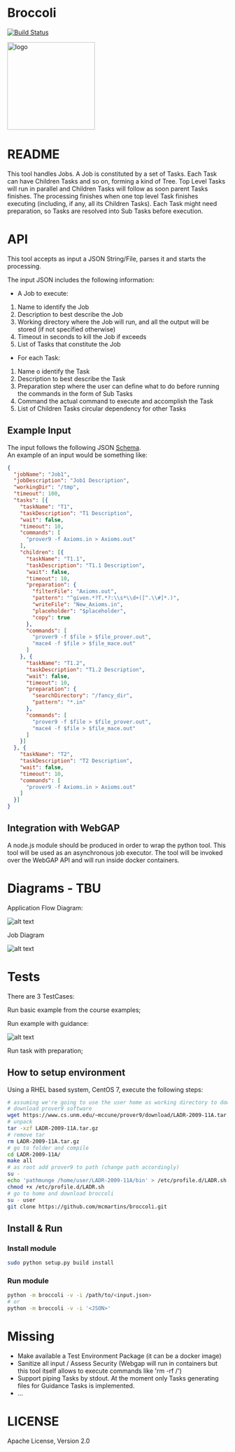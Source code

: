 # Broccoli

[![Build Status](https://travis-ci.org/mcmartins/broccoli.svg)](https://travis-ci.org/mcmartins/broccoli)

<img src="https://github.com/mcmartins/parallel-jobs/blob/master/docs/broccoli.png" alt="logo" width="200px" height="200px">

# README

This tool handles Jobs. A Job is constituted by a set of Tasks.
Each Task can have Children Tasks and so on, forming a kind of Tree.
Top Level Tasks will run in parallel and Children Tasks will follow as soon parent Tasks finishes.
The processing finishes when one top level Task finishes executing (including, if any, all its Children Tasks).
Each Task might need preparation, so Tasks are resolved into Sub Tasks before execution. 

# API

This tool accepts as input a JSON String/File, parses it and starts the processing.

The input JSON includes the following information:

* A Job to execute:
 1. Name to identify the Job
 2. Description to best describe the Job
 3. Working directory where the Job will run, and all the output will be stored (if not specified otherwise)
 4. Timeout in seconds to kill the Job if exceeds
 5. List of Tasks that constitute the Job

* For each Task:
 1. Name o identify the Task
 2. Description to best describe the Task
 3. Preparation step where the user can define what to do before running the commands in the form of Sub Tasks
 4. Command the actual command to execute and accomplish the Task
 5. List of Children Tasks circular dependency for other Tasks

## Example Input

The input follows the following JSON [Schema](https://github.com/mcmartins/broccoli/blob/master/broccoli/schema/broccoli_schema.json).<br/>
An example of an input would be something like:

```json
{
  "jobName": "Job1",
  "jobDescription": "Job1 Description",
  "workingDir": "/tmp",
  "timeout": 100,
  "tasks": [{
    "taskName": "T1",
    "taskDescription": "T1 Description",
    "wait": false,
    "timeout": 10,
    "commands": [
      "prover9 -f Axioms.in > Axioms.out"
    ],
    "children": [{
      "taskName": "T1.1",
      "taskDescription": "T1.1 Description",
      "wait": false,
      "timeout": 10,
      "preparation": {
        "filterFile": "Axioms.out",
        "pattern": "^given.*?T.*?:\\s*\\d+([^.\\#]*.)",
        "writeFile": "New_Axioms.in",
        "placeholder": "$placeholder",
        "copy": true
      },
      "commands": [
        "prover9 -f $file > $file_prover.out",
        "mace4 -f $file > $file_mace.out"
      ]
    }, {
      "taskName": "T1.2",
      "taskDescription": "T1.2 Description",
      "wait": false,
      "timeout": 10,
      "preparation": {
        "searchDirectory": "/fancy_dir",
        "pattern": "*.in"
      },
      "commands": [
        "prover9 -f $file > $file_prover.out",
        "mace4 -f $file > $file_mace.out"
      ]
    }]
  }, {
    "taskName": "T2",
    "taskDescription": "T2 Description",
    "wait": false,
    "timeout": 10,
    "commands": [
      "prover9 -f Axioms.in > Axioms.out"
    ]
  }]
}
```

## Integration with WebGAP

A node.js module should be produced in order to wrap the python tool. This tool will be used as an asynchronous job executor.
The tool will be invoked over the WebGAP API and will run inside docker containers.

# Diagrams - TBU

Application Flow Diagram:

![alt text](https://github.com/mcmartins/broccoli/blob/master/docs/flow.png)

Job Diagram

![alt text](https://github.com/mcmartins/broccoli/blob/master/docs/job.png)

# Tests

There are 3 TestCases:

Run basic example from the course examples;

Run example with guidance:

![alt text](https://github.com/mcmartins/broccoli/blob/master/docs/test_job.png)

Run task with preparation;

## How to setup environment

Using a RHEL based system, CentOS 7, execute the following steps:

```bash
# assuming we're going to use the user home as working directory to download and install everything
# download prover9 software
wget https://www.cs.unm.edu/~mccune/prover9/download/LADR-2009-11A.tar.gz
# unpack
tar -xzf LADR-2009-11A.tar.gz
# remove tar
rm LADR-2009-11A.tar.gz
# go to folder and compile
cd LADR-2009-11A/
make all
# as root add prover9 to path (change path accordingly)
su -
echo 'pathmunge /home/user/LADR-2009-11A/bin' > /etc/profile.d/LADR.sh
chmod +x /etc/profile.d/LADR.sh
# go to home and download broccoli
su - user
git clone https://github.com/mcmartins/broccoli.git
```

## Install & Run

### Install module

```bash
sudo python setup.py build install
```

### Run module

```bash
python -m broccoli -v -i /path/to/<input.json>
# or
python -m broccoli -v -i '<JSON>'
```

# Missing

* Make available a Test Environment Package (it can be a docker image)
* Sanitize all input / Assess Security (Webgap will run in containers but this tool itself allows to execute commands like 'rm -rf /')
* Support piping Tasks by stdout. At the moment only Tasks generating files for Guidance Tasks is implemented.
* ...

# LICENSE

Apache License, Version 2.0
